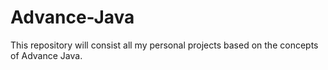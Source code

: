 # Advance-Java
This repository will consist all my personal projects based on the concepts of Advance Java.
